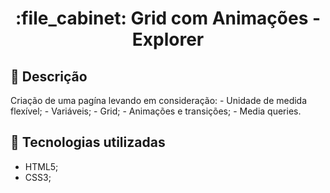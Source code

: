 <h1 align="center">:file_cabinet: Grid com Animações - Explorer</h1>

## :memo: Descrição
Criação de uma pagína levando em consideração:
    - Unidade de medida flexível;
    - Variáveis;
    - Grid;
    - Animações e transições;
    - Media queries.

## :wrench: Tecnologias utilizadas
* HTML5;
* CSS3;
